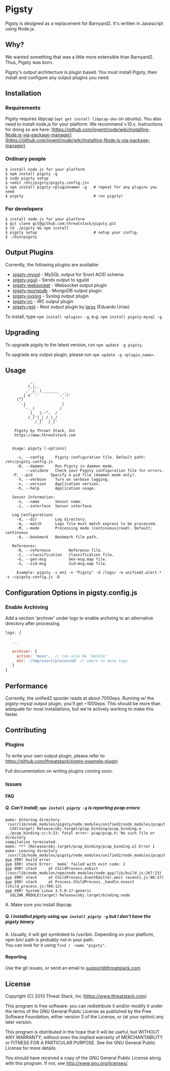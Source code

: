 # Pigsty

Pigsty is designed as a replacement for Barnyard2.  It's written in Javascript
using Node.js.

## Why?

We wanted something that was a little more extensible than Barnyard2. Thus, Pigsty was born.

Pigsty's output architecture is plugin based.  You must install Pigsty, then install
and configure any output plugins you need.

## Installation

### Requirements

Pigsty requires libpcap (`apt get install libpcap-dev` on ubuntu).
You also need to install node.js for your platform.  We recommend v.10.x.
Instructions for doing so are here: [https://github.com/joyent/node/wiki/Installing-Node.js-via-package-manager](https://github.com/joyent/node/wiki/Installing-Node.js-via-package-manager)

### Ordinary people

    $ install node.js for your platform
    $ npm install pigsty -g
    $ sudo pigsty setup
    $ <edit /etc/pigsty/pigsty.config.js>
    $ npm install pigsty-<pluginname> -g   # repeat for any plugins you need
    $ pigsty                               # run pigsty!

### For developers

    $ install node.js for your platform
    $ git clone git@github.com:threatstack/pigsty.git
    $ cd ./pigsty && npm install
    $ pigsty setup                         # setup your config. 
    $ ./bin/pigsty 

## Output Plugins

Currently, the following plugins are available:

* [pigsty-mysql](https://github.com/threatstack/pigsty-mysql) - MySQL output for Snort ACID schema
* [pigsty-sguil](https://github.com/threatstack/pigsty-sguil) - Sends output to sguild 
* [pigsty-websocket](https://github.com/threatstack/pigsty-websocket) - Websocket output plugin 
* [pigsty-mongodb](https://github.com/threatstack/pigsty-websocket) - MongoDB output plugin
* [pigsty-syslog](https://github.com/threatstack/pigsty-syslog) - Syslog output plugin
* [pigsty-irc](https://github.com/threatstack/pigsty-irc) - IRC output plugin
* [pigsty-rest](https://github.com/threatstack/pigsty-rest) - Rest output plugin by [larsx](https://github.com/larsx2) (Eduardo Urias)

To install, type `npm install <plugin> -g`, e.g. `npm install pigsty-mysql -g`

## Upgrading

To upgrade pigsty to the latest version, run `npm update -g pigsty`.

To upgrade any output plugin, please run `npm update -g <plugin_name>`.

## Usage

```
	       ,.
	      (_|,.
	     ,' /, )_______   _
	  __j o``-'        `.'-)'
	 (")                 '
	  `-j                |
	    `-._(           /
	       |_  |--^.  /
	      /_]'|_| /_)_/
	         /_]'  /_]'
	         
	Pigsty by Threat Stack, Inc
	https://www.threatstack.com


   Usage: pigsty [-options]

	 -c, --config     Pigsty configuration file. Default path: /etc/pigsty.config.js
	 -D, --daemon     Run Pigsty in daemon mode.
	     --validate   Check your Pigsty configuration file for errors.
   -P, --pid        Specify a pid file (daemon mode only).
	 -V, --verbose    Turn on verbose logging.
	 -v, --version    Application version.
	 -h, --help       Application usage.

   Sensor Information:
	 -n, --name       Sensor name.
	 -i, --interface  Sensor interface.

   Log Configurations
	 -d, --dir        Log directory.
	 -m, --match      Logs file must match express to be processed.
	 -M, --mode       Processing mode (continuous|read). Default: continuous
	 -b, --bookmark   Bookmark file path.

   References:
	 -R, --reference        Reference file.
	 -C, --classification   Classification file.
	 -G, --gen-msg          Gen-msg.map file.
	 -S, --sid-msg          Sid-msg.map file.

	 Example: pigsty -i en1 -n "Pigsty" -d /logs/ -m unified2.alert.* -c ~/pigsty.config.js -D
```

## Configuration Options in pigsty.config.js 

### Enable Archiving

Add a section 'archiver' under logs to enable archving
to an alternative directory after processing.

```js
logs: {
   
   ...

   archiver: {
     action: 'move',  // can also be 'delete' 
     dst: '/tmp/snort/processed' // where to move logs 
   }
}
```


## Performance

Currently, the unified2 spooler reads at about 7000eps. Running w/ the pigsty-mysql
output plugin, you'll get ~1000eps.  This should be more than adequate for 
most installations, but we're actively working to make this faster.

## Contributing

### Plugins

To write your own output plugin, please refer to: https://github.com/threatstack/pigsty-example-plugin

Full documentation on writing plugins coming soon.

### Issues 

#### FAQ

##### Q. Can't install; `npm install pigsty -g` is reporting pcap errors:

```
make: Entering directory `/usr/lib/node_modules/pigsty/node_modules/unified2/node_modules/pcap/build'
  CXX(target) Release/obj.target/pcap_binding/pcap_binding.o
../pcap_binding.cc:5:23: fatal error: pcap/pcap.h: No such file or directory
compilation terminated.
make: *** [Release/obj.target/pcap_binding/pcap_binding.o] Error 1
make: Leaving directory `/usr/lib/node_modules/pigsty/node_modules/unified2/node_modules/pcap/build'
gyp ERR! build error
gyp ERR! stack Error: `make` failed with exit code: 2
gyp ERR! stack     at ChildProcess.onExit (/usr/lib/node_modules/npm/node_modules/node-gyp/lib/build.js:267:23)
gyp ERR! stack     at ChildProcess.EventEmitter.emit (events.js:98:17)
gyp ERR! stack     at Process.ChildProcess._handle.onexit (child_process.js:789:12)
gyp ERR! System Linux 3.5.0-17-generic
  SOLINK_MODULE(target) Release/obj.target/binding.node
```

A. Make sure you install libpcap


##### Q. I installed pigsty using `npm install pigsty -g` but I don't have the pigsty binary

A.  Usually, it will get symlinked to /usr/bin.  Depending on your platform, npm bin/ path is probably not in your path.  
You can look for it using `find / -name "pigsty"`.


#### Reporting

Use the git issues, or send an email to support@threatstack.com

## License

Copyright (C) 2013 Threat Stack, Inc (https://www.threatstack.com)

This program is free software: you can redistribute it and/or modify
it under the terms of the GNU General Public License as published by
the Free Software Foundation, either version 3 of the License, or
(at your option) any later version.

This program is distributed in the hope that it will be useful,
but WITHOUT ANY WARRANTY; without even the implied warranty of
MERCHANTABILITY or FITNESS FOR A PARTICULAR PURPOSE.  See the
GNU General Public License for more details.

You should have received a copy of the GNU General Public License
along with this program.  If not, see <http://www.gnu.org/licenses/>.







